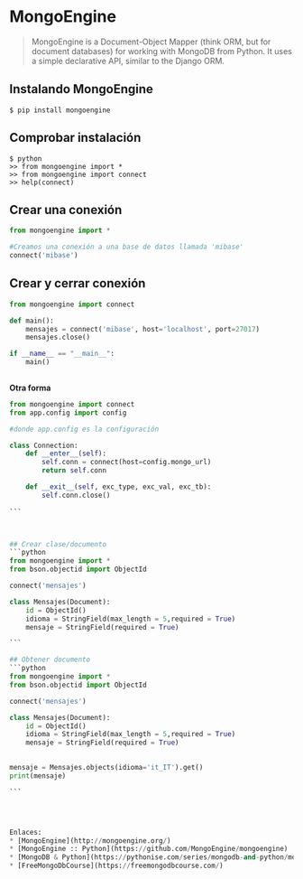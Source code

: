 # MongoEngine

> MongoEngine is a Document-Object Mapper (think ORM, but for document databases) for working with MongoDB from Python. It uses a simple declarative API, similar to the Django ORM.


## Instalando MongoEngine

```
$ pip install mongoengine
```

## Comprobar instalación

```
$ python
>> from mongoengine import *
>> from mongoengine import connect
>> help(connect)
```

## Crear una conexión
```python
from mongoengine import *

#Creamos una conexión a una base de datos llamada 'mibase'
connect('mibase')
```

## Crear y cerrar conexión 
```python
from mongoengine import connect

def main():
    mensajes = connect('mibase', host='localhost', port=27017)
    mensajes.close()

if __name__ == "__main__":
    main()
    
```

**Otra forma**
````python
from mongoengine import connect
from app.config import config

#donde app.config es la configuración

class Connection:
    def __enter__(self):
        self.conn = connect(host=config.mongo_url)
        return self.conn

    def __exit__(self, exc_type, exc_val, exc_tb):
        self.conn.close()
        
```



## Crear clase/documento
```python
from mongoengine import *
from bson.objectid import ObjectId

connect('mensajes')

class Mensajes(Document):
    id = ObjectId()
    idioma = StringField(max_length = 5,required = True)
    mensaje = StringField(required = True)

```

## Obtener documento
```python
from mongoengine import *
from bson.objectid import ObjectId

connect('mensajes')

class Mensajes(Document):
    id = ObjectId()
    idioma = StringField(max_length = 5,required = True)
    mensaje = StringField(required = True)
    

mensaje = Mensajes.objects(idioma='it_IT').get()
print(mensaje)

```




Enlaces:
* [MongoEngine](http://mongoengine.org/)
* [MongoEngine :: Python](https://github.com/MongoEngine/mongoengine)
* [MongoDB & Python](https://pythonise.com/series/mongodb-and-python/mongodb-python-mongoengine-pt1)
* [FreeMongoDbCourse](https://freemongodbcourse.com/)
